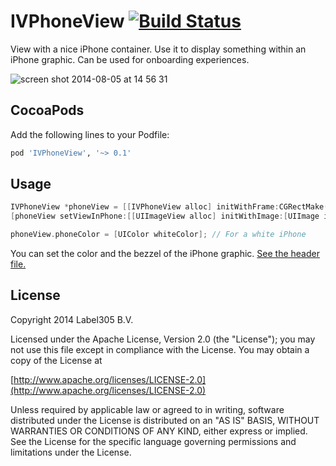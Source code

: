 IVPhoneView [![Build Status](https://travis-ci.org/Label305/IVPhoneView.svg)](https://travis-ci.org/Label305/IVPhoneView)
===========

View with a nice iPhone container. Use it to display something within an iPhone graphic. Can be used for onboarding experiences.

![screen shot 2014-08-05 at 14 56 31](https://cloud.githubusercontent.com/assets/44893/3811487/f8ae6f10-1c9f-11e4-93cc-1045fe84ea2f.png)

CocoaPods
---------

Add the following lines to your Podfile:

```ruby
pod 'IVPhoneView', '~> 0.1'
```

Usage
---------

```objective-c
IVPhoneView *phoneView = [[IVPhoneView alloc] initWithFrame:CGRectMake(80, 120, 160, 335)];
[phoneView setViewInPhone:[[UIImageView alloc] initWithImage:[UIImage imageNamed:@"myScreenshot"]]];

phoneView.phoneColor = [UIColor whiteColor]; // For a white iPhone

```

You can set the color and the bezzel of the iPhone graphic. [See the header file.](https://github.com/Label305/IVPhoneView/blob/master/IVPhoneView/IVPhoneView.h)

License
---------
Copyright 2014 Label305 B.V.

Licensed under the Apache License, Version 2.0 (the "License");
you may not use this file except in compliance with the License.
You may obtain a copy of the License at

[http://www.apache.org/licenses/LICENSE-2.0](http://www.apache.org/licenses/LICENSE-2.0)

Unless required by applicable law or agreed to in writing, software
distributed under the License is distributed on an "AS IS" BASIS,
WITHOUT WARRANTIES OR CONDITIONS OF ANY KIND, either express or implied.
See the License for the specific language governing permissions and
limitations under the License.
